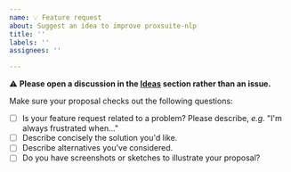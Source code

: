 ```yaml
---
name: 💡 Feature request
about: Suggest an idea to improve proxsuite-nlp
title: ''
labels: ''
assignees: ''

---
```


⚠️ **Please open a discussion in the [Ideas](https://github.com/Simple-Robotics/proxsuite-nlp/discussions/categories/ideas) section rather than an issue.**

Make sure your proposal checks out the following questions:

- [ ] Is your feature request related to a problem? Please describe, *e.g.* "I'm always frustrated when..."
- [ ] Describe concisely the solution you'd like.
- [ ] Describe alternatives you've considered.
- [ ] Do you have screenshots or sketches to illustrate your proposal?
